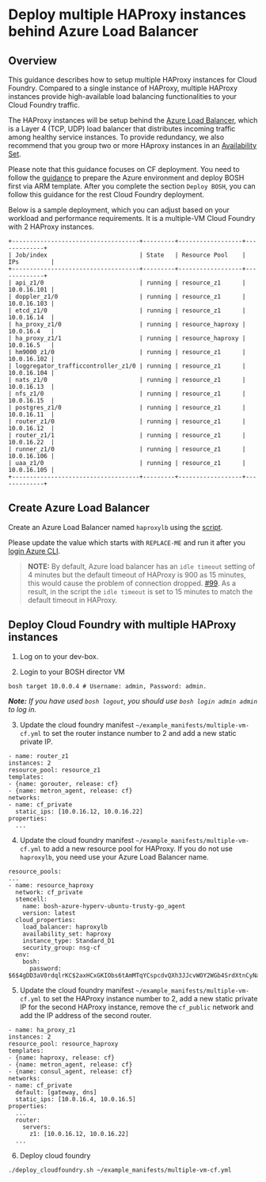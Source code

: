 # Deploy multiple HAProxy instances behind Azure Load Balancer

## Overview

This guidance describes how to setup multiple HAProxy instances for Cloud Foundry. Compared to a single instance of HAProxy, multiple HAProxy instances provide high-available load balancing functionalities to your Cloud Foundry traffic. 

The HAProxy instances will be setup behind the [Azure Load Balancer](https://azure.microsoft.com/en-us/documentation/articles/load-balancer-overview/), which is a Layer 4 (TCP, UDP) load balancer that distributes incoming traffic among healthy service instances. To provide redundancy, we also recommend that you group two or more HAproxy instances in an [Availability Set](https://azure.microsoft.com/en-us/documentation/articles/virtual-machines-manage-availability/).

Please note that this guidance focuses on CF deployment. You need to follow the [guidance](../../guidance.md) to prepare the Azure environment and deploy BOSH first via ARM template. After you complete the section `Deploy BOSH`, you can follow this guidance for the rest Cloud Foundry deployment.

Below is a sample deployment, which you can adjust based on your workload and performance requirements. It is a multiple-VM Cloud Foundry with 2 HAProxy instances.

  ```
  +------------------------------------+---------+------------------+-------------+
  | Job/index                          | State   | Resource Pool    | IPs         |
  +------------------------------------+---------+------------------+-------------+
  | api_z1/0                           | running | resource_z1      | 10.0.16.101 |
  | doppler_z1/0                       | running | resource_z1      | 10.0.16.103 |
  | etcd_z1/0                          | running | resource_z1      | 10.0.16.14  |
  | ha_proxy_z1/0                      | running | resource_haproxy | 10.0.16.4   |
  | ha_proxy_z1/1                      | running | resource_haproxy | 10.0.16.5   |
  | hm9000_z1/0                        | running | resource_z1      | 10.0.16.102 |
  | loggregator_trafficcontroller_z1/0 | running | resource_z1      | 10.0.16.104 |
  | nats_z1/0                          | running | resource_z1      | 10.0.16.13  |
  | nfs_z1/0                           | running | resource_z1      | 10.0.16.15  |
  | postgres_z1/0                      | running | resource_z1      | 10.0.16.11  |
  | router_z1/0                        | running | resource_z1      | 10.0.16.12  |
  | router_z1/1                        | running | resource_z1      | 10.0.16.22  |
  | runner_z1/0                        | running | resource_z1      | 10.0.16.106 |
  | uaa_z1/0                           | running | resource_z1      | 10.0.16.105 |
  +------------------------------------+---------+------------------+-------------+
  ```

## Create Azure Load Balancer

Create an Azure Load Balancer named `haproxylb` using the [script](./create-load-balancer.sh).

Please update the value which starts with `REPLACE-ME` and run it after you [login Azure CLI](../../get-started/create-service-principal.md#verify-your-service-principal).

>**NOTE:** By default, Azure load balancer has an `idle timeout` setting of 4 minutes but the default timeout of HAProxy is 900 as 15 minutes, this would cause the problem of connection dropped. [#99](https://github.com/cloudfoundry-incubator/bosh-azure-cpi-release/issues/99). As a result, in the script the `idle timeout` is set to 15 minutes to match the default timeout in HAProxy.

## Deploy Cloud Foundry with multiple HAProxy instances

1. Log on to your dev-box.

2. Login to your BOSH director VM

  ```
  bosh target 10.0.0.4 # Username: admin, Password: admin.
  ```

  _**Note:** If you have used `bosh logout`, you should use `bosh login admin admin` to log in._

3. Update the cloud foundry manifest `~/example_manifests/multiple-vm-cf.yml` to set the router instance number to 2 and add a new static private IP.

  ```
  - name: router_z1
  instances: 2
  resource_pool: resource_z1
  templates:
  - {name: gorouter, release: cf}
  - {name: metron_agent, release: cf}
  networks:
  - name: cf_private
    static_ips: [10.0.16.12, 10.0.16.22]
  properties:
    ...
  ```

4. Update the cloud foundry manifest `~/example_manifests/multiple-vm-cf.yml` to add a new resource pool for HAProxy. If you do not use `haproxylb`, you need use your Azure Load Balancer name.

  ```
  resource_pools:
  ...
  - name: resource_haproxy
    network: cf_private
    stemcell:
      name: bosh-azure-hyperv-ubuntu-trusty-go_agent
      version: latest
    cloud_properties:
      load_balancer: haproxylb
      availability_set: haproxy
      instance_type: Standard_D1
      security_group: nsg-cf
    env:
      bosh:
        password: $6$4gDD3aV0rdqlrKC$2axHCxGKIObs6tAmMTqYCspcdvQXh3JJcvWOY2WGb4SrdXtnCyNaWlrf3WEqvYR2MYizEGp3kMmbpwBC6jsHt0
  ```

5. Update the cloud foundry manifest `~/example_manifests/multiple-vm-cf.yml` to set the HAProxy instance number to 2, add a new static private IP for the second HAProxy instance, remove the `cf_public` network and add the IP address of the second router.

  ```
  - name: ha_proxy_z1
  instances: 2
  resource_pool: resource_haproxy
  templates:
  - {name: haproxy, release: cf}
  - {name: metron_agent, release: cf}
  - {name: consul_agent, release: cf}
  networks:
  - name: cf_private
    default: [gateway, dns]
    static_ips: [10.0.16.4, 10.0.16.5]
  properties:
    ...
    router:
      servers:
        z1: [10.0.16.12, 10.0.16.22]
    ...
  ```

6. Deploy cloud foundry

  ```
  ./deploy_cloudfoundry.sh ~/example_manifests/multiple-vm-cf.yml
  ```
